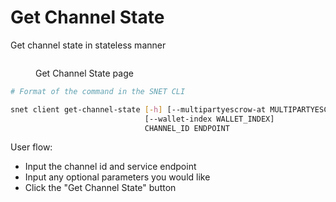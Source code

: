# Get Channel State

Get channel state in stateless manner

<figure><img src="/assets/images/products/TUI/Screenshot 2024-08-17 at 6.17.28 PM.png" alt=""><figcaption><p>Get Channel State page</p></figcaption></figure>

```bash
# Format of the command in the SNET CLI

snet client get-channel-state [-h] [--multipartyescrow-at MULTIPARTYESCROW_AT]
                              [--wallet-index WALLET_INDEX]
                              CHANNEL_ID ENDPOINT
```

User flow:

* Input the channel id and service endpoint
* Input any optional parameters you would like
* Click the "Get Channel State" button

